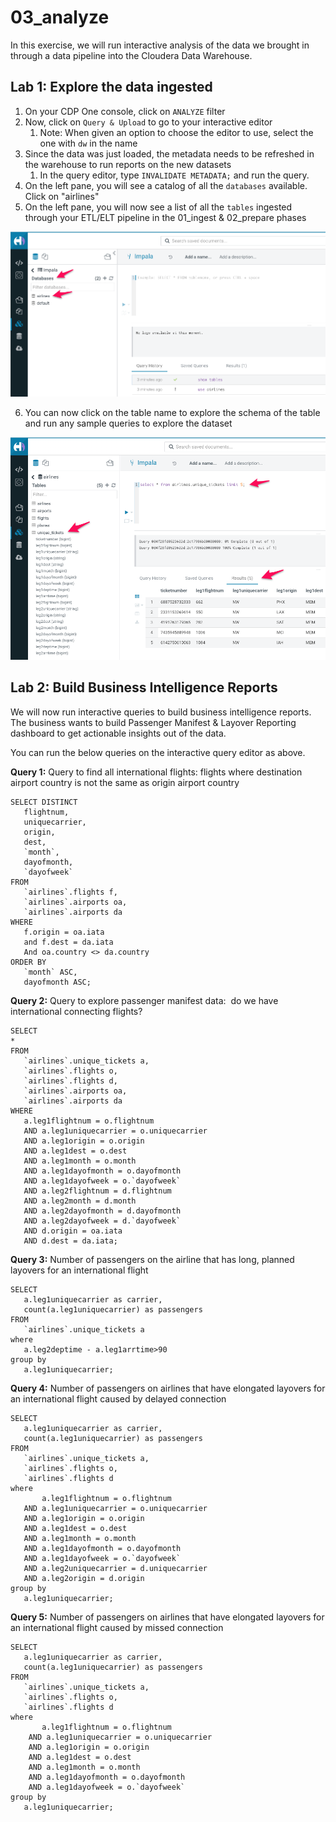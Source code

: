 # 03_analyze

In this exercise, we will run interactive analysis of the data we brought in through a data pipeline into the Cloudera Data Warehouse.

## Lab 1: Explore the data ingested

1. On your CDP One console, click on ```ANALYZE``` filter
2. Now, click on ```Query & Upload``` to go to your interactive editor
    1. Note: When given an option to choose the editor to use, select the one with ```dw``` in the name
3. Since the data was just loaded, the metadata needs to be refreshed in the warehouse to run reports on the new datasets
    1. In the query editor, type ```INVALIDATE METADATA;``` and run the query.
4. On the left pane, you will see a catalog of all the `databases` available. Click on "airlines"
5. On the left pane, you will now see a list of all the `tables` ingested through your ETL/ELT pipeline in the 01_ingest & 02_prepare phases

![Screen_Shot_2022-09-19_at_9-42-22_PM.png](image/Screen_Shot_2022-09-19_at_9-42-22_PM.png)

6. You can now click on the table name to explore the schema of the table and run any sample queries to explore the dataset

![Screen_Shot_2022-09-19_at_9-46-18_PM.png](image/Screen_Shot_2022-09-19_at_9-46-18_PM.png)

## Lab 2: Build Business Intelligence Reports

We will now run interactive queries to build business intelligence reports. The business wants to build Passenger Manifest & Layover Reporting dashboard to get actionable insights out of the data.

You can run the below queries on the interactive query editor as above.

**Query 1:**  Query to find all international flights: flights where destination airport country is not the same as origin airport country

```
SELECT DISTINCT
   flightnum,
   uniquecarrier,
   origin,
   dest,
   `month`,
   dayofmonth,
   `dayofweek`
FROM
   `airlines`.flights f,
   `airlines`.airports oa,
   `airlines`.airports da
WHERE
   f.origin = oa.iata
   and f.dest = da.iata
   And oa.country <> da.country
ORDER BY
   `month` ASC,
   dayofmonth ASC;
```

**Query 2:** Query to explore passenger manifest data:  do we have international connecting flights?

```
SELECT
*
FROM
   `airlines`.unique_tickets a,
   `airlines`.flights o,
   `airlines`.flights d,
   `airlines`.airports oa,
   `airlines`.airports da 
WHERE
   a.leg1flightnum = o.flightnum
   AND a.leg1uniquecarrier = o.uniquecarrier
   AND a.leg1origin = o.origin
   AND a.leg1dest = o.dest
   AND a.leg1month = o.month
   AND a.leg1dayofmonth = o.dayofmonth
   AND a.leg1dayofweek = o.`dayofweek`
   AND a.leg2flightnum = d.flightnum
   AND a.leg2month = d.month
   AND a.leg2dayofmonth = d.dayofmonth
   AND a.leg2dayofweek = d.`dayofweek`
   AND d.origin = oa.iata
   AND d.dest = da.iata;
```

**Query 3:** Number of passengers on the airline that has long, planned layovers for an international flight

```
SELECT
   a.leg1uniquecarrier as carrier,
   count(a.leg1uniquecarrier) as passengers
FROM
   `airlines`.unique_tickets a
where
   a.leg2deptime - a.leg1arrtime>90
group by
   a.leg1uniquecarrier;
```

**Query 4:** Number of passengers on airlines that have elongated layovers for an international flight caused by delayed connection

```
SELECT
   a.leg1uniquecarrier as carrier,
   count(a.leg1uniquecarrier) as passengers
FROM
   `airlines`.unique_tickets a,
   `airlines`.flights o,
   `airlines`.flights d
where
       a.leg1flightnum = o.flightnum
   AND a.leg1uniquecarrier = o.uniquecarrier
   AND a.leg1origin = o.origin
   AND a.leg1dest = o.dest
   AND a.leg1month = o.month
   AND a.leg1dayofmonth = o.dayofmonth
   AND a.leg1dayofweek = o.`dayofweek`
   AND a.leg2uniquecarrier = d.uniquecarrier
   AND a.leg2origin = d.origin
group by
   a.leg1uniquecarrier;
```

**Query 5:** Number of passengers on airlines that have elongated layovers for an international flight caused by missed connection

```
SELECT
   a.leg1uniquecarrier as carrier,
   count(a.leg1uniquecarrier) as passengers
FROM
   `airlines`.unique_tickets a,
   `airlines`.flights o,
   `airlines`.flights d
where
       a.leg1flightnum = o.flightnum
    AND a.leg1uniquecarrier = o.uniquecarrier
    AND a.leg1origin = o.origin
    AND a.leg1dest = o.dest
    AND a.leg1month = o.month
    AND a.leg1dayofmonth = o.dayofmonth
    AND a.leg1dayofweek = o.`dayofweek`
group by
   a.leg1uniquecarrier;
```
